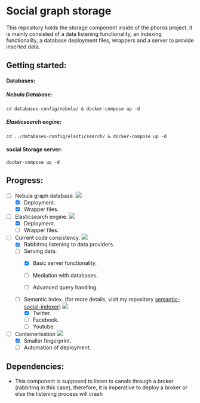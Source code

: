 # Social graph storage

 This repository holds the storage component inside of the phoros project, it is mainly consisted of a data listening functionality, an indexing functionality, a database deployment files, wrappers and a server to provide inserted data.

## Getting started:

#### Databases:

##### Nebula Database:

    cd databases-config/nebula/ & docker-compose up -d

##### Elasticsearch engine:

    cd ../databases-config/elasticsearch/ & docker-compose up -d

#### social Storage server:

    docker-compose up -d

## Progress:

 - [ ] Nebula graph database. ![](https://us-central1-progress-markdown.cloudfunctions.net/progress/70)
   - [x] Deployment.
   - [x] Wrapper files.
 - [ ] Elasticsearch engine. ![](https://us-central1-progress-markdown.cloudfunctions.net/progress/40)
   - [x] Deployment.
   - [ ] Wrapper files.
 - [ ] Current code consistency. ![](https://us-central1-progress-markdown.cloudfunctions.net/progress/20)
   - [x] Rabbitmq listening to data providers.
   - [ ] Serving data.
     - [x] Basic server functionality.
     - [ ] Mediation with databases.
     - [ ] Advanced query handling.


   - [ ] Semantic index. (for more details, visit my repository [semantic-social-indexer](https://github.com/OmarZOS/semantic-social-indexer)) ![](https://us-central1-progress-markdown.cloudfunctions.net/progress/10)
     - [x] Twitter.
     - [ ] Facebook.
     - [ ] Youtube.
 - [ ] Containerisation ![](https://us-central1-progress-markdown.cloudfunctions.net/progress/90)
   - [x] Smaller fingerprint.
   - [ ] Automation of deployment.

## Dependencies:
   - This component is supposed to listen to canals through a broker (rabbitmq in this case), therefore, it is imperative to deploy a broker or else the listening process will crash 

